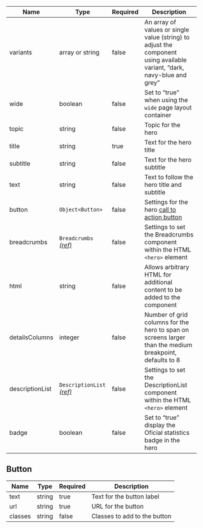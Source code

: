 | Name            | Type                                                      | Required | Description                                                                                                             |
| --------------- | --------------------------------------------------------- | -------- | ----------------------------------------------------------------------------------------------------------------------- |
| variants        | array or string                                           | false    | An array of values or single value (string) to adjust the component using available variant, “dark, navy-blue and grey” |
| wide            | boolean                                                   | false    | Set to “true” when using the `wide` page layout container                                                               |
| topic           | string                                                    | false    | Topic for the hero                                                                                                      |
| title           | string                                                    | true     | Text for the hero title                                                                                                 |
| subtitle        | string                                                    | false    | Text for the hero subtitle                                                                                              |
| text            | string                                                    | false    | Text to follow the hero title and subtitle                                                                              |
| button          | `Object<Button>`                                          | false    | Settings for the hero [call to action button](#button)                                                                  |
| breadcrumbs     | `Breadcrumbs` [_(ref)_](/components/breadcrumbs)          | false    | Settings to set the Breadcrumbs component within the HTML `<hero>` element                                              |
| html            | string                                                    | false    | Allows arbitrary HTML for additional content to be added to the component                                               |
| detailsColumns  | integer                                                   | false    | Number of grid columns for the hero to span on screens larger than the medium breakpoint, defaults to 8                 |
| descriptionList | `DescriptionList` [_(ref)_](/components/description-list) | false    | Settings to set the DescriptionList component within the HTML `<hero>` element                                          |
| badge           | boolean                                                   | false    | Set to “true” display the Oficial statistics badge in the hero                                                          |

## Button

| Name    | Type   | Required | Description                  |
| ------- | ------ | -------- | ---------------------------- |
| text    | string | true     | Text for the button label    |
| url     | string | true     | URL for the button           |
| classes | string | false    | Classes to add to the button |
